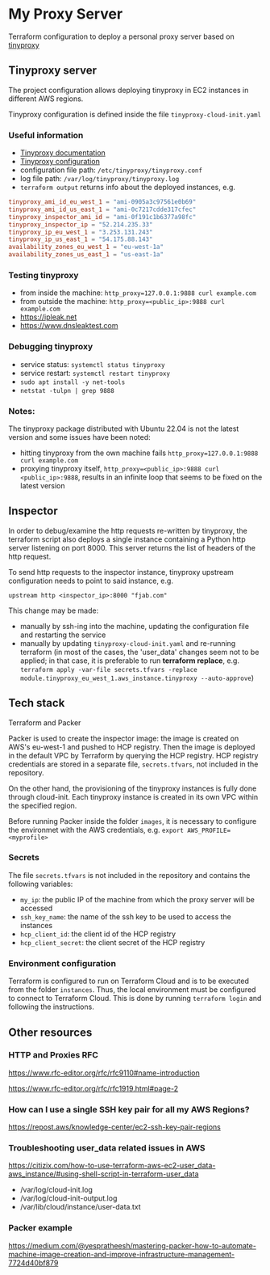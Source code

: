 # My Proxy Server

Terraform configuration to deploy a personal proxy server based on [tinyproxy](http://tinyproxy.github.io)

## Tinyproxy server

The project configuration allows deploying tinyproxy in EC2 instances in different AWS regions.

Tinyproxy configuration is defined inside the file `tinyproxy-cloud-init.yaml`

### Useful information

- [Tinyproxy documentation](http://tinyproxy.github.io)
- [Tinyproxy configuration](http://tinyproxy.github.io/#configfile)
- configuration file path: `/etc/tinyproxy/tinyproxy.conf`
- log file path: `/var/log/tinyproxy/tinyproxy.log`
- `terraform output` returns info about the deployed instances, e.g.

```toml {"id":"01HKN4R7G3DBZFRHM950E1BPSC"}
tinyproxy_ami_id_eu_west_1 = "ami-0905a3c97561e0b69"
tinyproxy_ami_id_us_east_1 = "ami-0c7217cdde317cfec"
tinyproxy_inspector_ami_id = "ami-0f191c1b6377a98fc"
tinyproxy_inspector_ip = "52.214.235.33"
tinyproxy_ip_eu_west_1 = "3.253.131.243"
tinyproxy_ip_us_east_1 = "54.175.88.143"
availability_zones_eu_west_1 = "eu-west-1a"
availability_zones_us_east_1 = "us-east-1a"
```

### Testing tinyproxy

- from inside the machine: `http_proxy=127.0.0.1:9888 curl example.com`
- from outside the machine: `http_proxy=<public_ip>:9888 curl example.com`
- https://ipleak.net
- https://www.dnsleaktest.com

### Debugging tinyproxy

- service status: `systemctl status tinyproxy`
- service restart: `systemctl restart tinyproxy`
- `sudo apt install -y net-tools`
- `netstat -tulpn | grep 9888`

### Notes:

The tinyproxy package distributed with Ubuntu 22.04 is not the latest version and some issues have been noted:

- hitting tinyproxy from the own machine fails `http_proxy=127.0.0.1:9888 curl example.com`
- proxying tinyproxy itself, `http_proxy=<public_ip>:9888 curl <public_ip>:9888`, results in an infinite loop that seems to be fixed on the latest version

## Inspector

In order to debug/examine the http requests re-written by tinyproxy, the terraform script also deploys a single instance containing a Python http server listening on port 8000. This server returns the list of headers of the http request.

To send http requests to the inspector instance, tinyproxy upstream configuration needs to point to said instance, e.g.

`upstream http <inspector_ip>:8000 "fjab.com"`

This change may be made:

- manually by ssh-ing into the machine, updating the configuration file and restarting the service
- manually by updating `tinyproxy-cloud-init.yaml` and re-running terraform (in most of the cases, the 'user_data' changes seem not to be applied; in that case, it is preferable to run __terraform replace__, e.g. `terraform apply -var-file secrets.tfvars -replace module.tinyproxy_eu_west_1.aws_instance.tinyproxy --auto-approve`)

## Tech stack

Terraform and Packer

Packer is used to create the inspector image: the image is created on AWS's eu-west-1 and pushed to HCP registry. Then the image is deployed in the default VPC by Terraform by querying the HCP registry. HCP registry credentials are stored in a separate file, `secrets.tfvars`, not included in the repository.

On the other hand, the provisioning of the tinyproxy instances is fully done through cloud-init. Each tinyproxy instance is created in its own VPC within the specified region.

Before running Packer inside the folder `images`, it is necessary to configure the environmet with the AWS credentials, e.g. `export AWS_PROFILE=<myprofile>`

### Secrets

The file `secrets.tfvars` is not included in the repository and contains the following variables:

- `my_ip`: the public IP of the machine from which the proxy server will be accessed
- `ssh_key_name`: the name of the ssh key to be used to access the instances
- `hcp_client_id`: the client id of the HCP registry
- `hcp_client_secret`: the client secret of the HCP registry

### Environment configuration

Terraform is configured to run on Terraform Cloud and is to be executed from the folder `instances`. Thus, the local environment must be configured to connect to Terraform Cloud. This is done by running `terraform login` and following the instructions.

## Other resources

### HTTP and Proxies RFC

https://www.rfc-editor.org/rfc/rfc9110#name-introduction

https://www.rfc-editor.org/rfc/rfc1919.html#page-2

### How can I use a single SSH key pair for all my AWS Regions?

https://repost.aws/knowledge-center/ec2-ssh-key-pair-regions

### Troubleshooting user_data related issues in AWS

https://citizix.com/how-to-use-terraform-aws-ec2-user_data-aws_instance/#using-shell-script-in-terraform-user_data

- /var/log/cloud-init.log
- /var/log/cloud-init-output.log
- /var/lib/cloud/instance/user-data.txt

### Packer example

https://medium.com/@yespratheesh/mastering-packer-how-to-automate-machine-image-creation-and-improve-infrastructure-management-7724d40bf879

